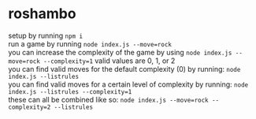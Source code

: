 # roshambo

setup by running `npm i` <br/>
run a game by running `node index.js --move=rock` <br/>
you can increase the complexity of the game by using `node index.js --move=rock --complexity=1` valid values are 0, 1, or 2<br/>
you can find valid moves for the default complexity (0) by running: `node index.js --listrules`<br/>
you can find valid moves for a certain level of complexity by running: `node index.js --listrules --complexity=1`<br/>
these can all be combined like so: `node index.js --move=rock --complexity=2 --listrules`
